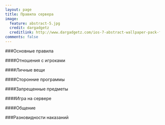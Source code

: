 ```yaml
---
layout: page
title: Правила сервера
image:
  feature: abstract-5.jpg
  credit: dargadgetz
  creditlink: http://www.dargadgetz.com/ios-7-abstract-wallpaper-pack-for-iphone-5-and-ipod-touch-retina/
comments: false
---
```

###Основные правила

####Отношения с игроками
[^1]: Будьте вежливы и не используйте мат! В отличие от реальной жизни, в игре все лучше решается дуэлью, а не словесной перебранкой в чате. Наказание за мат может быть достаточно строгим, до недели мута или даже… Пары дней бана.
[^2]: Если вам захотелось погулять по миру — не лезьте на стройки. Очень часто игроки жалуются на других игроков, мешающих им строить. Наказание за этот проступок не очень сурово, но все же. Наказанием вам будет kick (в худшем случае) или варп в другое случайное место на карте.

####Личные вещи
[^1]: Если вам нужно заприватить регион под себя — обратитесь к админу. Не надо огораживать дом шипами или адскими камнями, пожалуйста! Просто тихо и спокойно попросите админа защитить ваш дом. Это лишь совет, но не обязательное правило. Хотя лучше бы его соблюдать… Получать вечные жалобы на «смертельный» дом с кучей ловушек порой бывает не очень приятно.
[^2]: Варварское разрушение построек, или просто «грифф», — мерзкое явление, оставляющее позади себя развалины. Не стоит этого делать. Восстановить дом можно за 3 минуты, а найти виновника — за 5 секунд. После чего и бан на недельку, ну а если разрушено было что-то масштабное и красивое… Тут уже бана навеки будет мало.
[^3]: Если вы решили провести торг с другим игроком — советуем вам уединиться. Всегда найдется случайный прохожий, который подберет ваши предметы и исчезнет во тьме ночной. А лучше просто взять вещи из сундуков близ спавна.

####Сторонние программы
[^1]: Забудьте про читы и трейнеры, будьте честным игроком, они у нас в почете. Кроме того, читы строжайше запрещены. Если не хотите получить бан — откажитесь от программ, облегчающих игру. От них одни проблемы. Бан на неделю вам будет обеспечен, это точно.
[^2]: Кроме читов есть модифицированные клиенты. Получать преимущество над другими игроками нечестно, поэтому их мы тоже не советуем использовать. Совсем не советуем. Очень.
[^3]: Пожалуйста, не используйте читы для разрушения построек. Да, это просто. Но вам не нужен бан. Просто попросите админов, которые при помощи своих магических возможностей способны удалить постройки за считанные секунды.

####Запрещенные предметы
[^1]: На сервере есть запрещенные предметы. Их немного, вашу игру они почти ничуть не испортят, но спасут мир от нашествия хаоса.

####Игра на сервере
[^1]: Стройте дома где угодно! Под землей, под водой, в небе и на земле. Но желательно чтобы через них был проход, если они каким-то образом могут мешать новичкам. Но знайте, если вы не сделаете этого, ваше строение может быть уничтожено или переделано таким образом, чтобы новички могли проходить не имея специальных предметов.
[^2]: Не ставьте слишком много сундуков! Зачем вам пустые сундуки, из-за которых другие игроки не смогут поставить свои? Ограничьтесь сейфом или копилкой для важных вещей.
[^3]: Каждый игрок может иметь 1-2 привата для дома и один приват для некоего ивента, который может устроить игрок. Вы можете попросить добавить кого-то в приват только если сами уже состоите в нем! Попытка обмана карается достаточно жестоко, от одного дня бана, до 5-и.

####Общение
[^1]: Не пишите сообщения с нажатым капс-локом! Для тех, кто не в курсе, Caps Lock — клавиша, позволяющая печатать БОЛЬШИМИ БУКВАМИ. Если вам хочется привлечь внимание, проще почаще использовать восклицательные знаки. Но не переусердствуйте… А-то бывает немного грустно получить кик или бан на день.
[^2]: Ваш ник должен быть девственно чист. Никаких матерных слов, никакой рекламы, даже если вам удастся её туда вставить. Этим вы только накличете беду в виде кика или бана.
[^3]: Не надоедайте администраторам. Да, они могут вам помочь, но это не их *работа* и не их обязанность. Попросите вежливо — вам ответят, может быть :3


###Разновидности наказаний

[^1]: Устное предупреждение
Админы предупреждают вас о том, что вы близки, или уже, нарушили правила. Если вас за это не выгнали с сервера — вам повезло. При первом же устном предупреждении советуем вам перечитать правила нашего сервера.
[^2]: Нанесение урона (используется командой /slap [имя_игрока])
Применяется только админами за незначительные нарушения. Например, если вы стоите в проходе, и игрок-владелец дома не может закрыть дверь.
[^3]: Убийство на месте (используется командой /kill [имя_игрока])
Применяется только админами как ограждение игроков от запретной зоны, или за грубые нарушения правил PvP-сражений, эвентов или других развлекательных мероприятий.
[^4]: Вывод с сервера (используется командой /kick [имя_игрока])
Это уже нечто серьёзное. Вас могу вывести с сервера, или просто «кикнуть» за осознанные нарушения правил сервера или неосознанное, но серьзное нарушение. Если вы не понимаете за что вас выгнали — зайдите снова и обратитесь к админам.
[^5]: Бан по никнейму
Вас забанили? Печально, но так вам и надо. Бан даётся только за постоянные нарушения правил, мат и капс в чате, разрушение построек. Если вы строили из себя мессию и сеяли хаос на сервере — это ваше заслуженное наказание. Примите его. Вы можете создать другого персонажа и попробовать примерить на себя роль благодетеля. Если вас это не устраивает, то…
[^6]: Бан по ip…
Вас ждет это. Да, вы больше не сможете зайти на этот сервер. Даже с новым персонажем. Если вы многократно нарушали правила и вас ничто не смогло остановить — то нам проще избавиться от вас, как бы жестоко это не звучало. Вероятнее всего, мы сообщим ваше ip другим известным серверам, чтобы вы не смогли никому навредить.
[^7]: Бан на время (при помощи /xban [имя_игрока] [число]d)
Данное наказание используется в огромном количестве случаев, из-за ег универсальности. Он может ждать вас как наказание за мат, гриф, читы, да и за любое другое нарушение. Про точное количество времени бана за отдельные злобности смотрите ниже.
